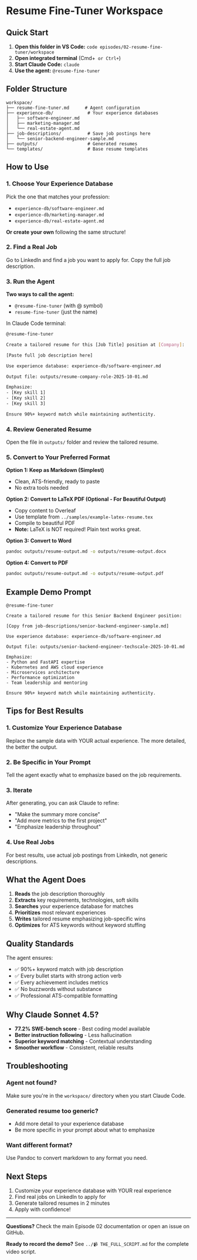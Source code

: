 # Resume Fine-Tuner Workspace

## Quick Start

1. **Open this folder in VS Code:** `code episodes/02-resume-fine-tuner/workspace`
2. **Open integrated terminal** (Cmd+` or Ctrl+`)
3. **Start Claude Code:** `claude`
4. **Use the agent:** `@resume-fine-tuner`

## Folder Structure

```
workspace/
├── resume-fine-tuner.md      # Agent configuration
├── experience-db/             # Your experience databases
│   ├── software-engineer.md
│   ├── marketing-manager.md
│   └── real-estate-agent.md
├── job-descriptions/          # Save job postings here
│   └── senior-backend-engineer-sample.md
├── outputs/                   # Generated resumes
└── templates/                 # Base resume templates
```

## How to Use

### 1. Choose Your Experience Database

Pick the one that matches your profession:
- `experience-db/software-engineer.md`
- `experience-db/marketing-manager.md`
- `experience-db/real-estate-agent.md`

**Or create your own** following the same structure!

### 2. Find a Real Job

Go to LinkedIn and find a job you want to apply for. Copy the full job description.

### 3. Run the Agent

**Two ways to call the agent:**
- `@resume-fine-tuner` (with @ symbol)
- `resume-fine-tuner` (just the name)

In Claude Code terminal:

```bash
@resume-fine-tuner

Create a tailored resume for this [Job Title] position at [Company]:

[Paste full job description here]

Use experience database: experience-db/software-engineer.md

Output file: outputs/resume-company-role-2025-10-01.md

Emphasize:
- [Key skill 1]
- [Key skill 2]
- [Key skill 3]

Ensure 90%+ keyword match while maintaining authenticity.
```

### 4. Review Generated Resume

Open the file in `outputs/` folder and review the tailored resume.

### 5. Convert to Your Preferred Format

**Option 1: Keep as Markdown (Simplest)**
- Clean, ATS-friendly, ready to paste
- No extra tools needed

**Option 2: Convert to LaTeX PDF (Optional - For Beautiful Output)**
- Copy content to Overleaf
- Use template from `../samples/example-latex-resume.tex`
- Compile to beautiful PDF
- **Note:** LaTeX is NOT required! Plain text works great.

**Option 3: Convert to Word**
```bash
pandoc outputs/resume-output.md -o outputs/resume-output.docx
```

**Option 4: Convert to PDF**
```bash
pandoc outputs/resume-output.md -o outputs/resume-output.pdf
```

## Example Demo Prompt

```
@resume-fine-tuner

Create a tailored resume for this Senior Backend Engineer position:

[Copy from job-descriptions/senior-backend-engineer-sample.md]

Use experience database: experience-db/software-engineer.md

Output file: outputs/senior-backend-engineer-techscale-2025-10-01.md

Emphasize:
- Python and FastAPI expertise
- Kubernetes and AWS cloud experience
- Microservices architecture
- Performance optimization
- Team leadership and mentoring

Ensure 90%+ keyword match while maintaining authenticity.
```

## Tips for Best Results

### 1. Customize Your Experience Database
Replace the sample data with YOUR actual experience. The more detailed, the better the output.

### 2. Be Specific in Your Prompt
Tell the agent exactly what to emphasize based on the job requirements.

### 3. Iterate
After generating, you can ask Claude to refine:
- "Make the summary more concise"
- "Add more metrics to the first project"
- "Emphasize leadership throughout"

### 4. Use Real Jobs
For best results, use actual job postings from LinkedIn, not generic descriptions.

## What the Agent Does

1. **Reads** the job description thoroughly
2. **Extracts** key requirements, technologies, soft skills
3. **Searches** your experience database for matches
4. **Prioritizes** most relevant experiences
5. **Writes** tailored resume emphasizing job-specific wins
6. **Optimizes** for ATS keywords without keyword stuffing

## Quality Standards

The agent ensures:
- ✅ 90%+ keyword match with job description
- ✅ Every bullet starts with strong action verb
- ✅ Every achievement includes metrics
- ✅ No buzzwords without substance
- ✅ Professional ATS-compatible formatting

## Why Claude Sonnet 4.5?

- **77.2% SWE-bench score** - Best coding model available
- **Better instruction following** - Less hallucination
- **Superior keyword matching** - Contextual understanding
- **Smoother workflow** - Consistent, reliable results

## Troubleshooting

### Agent not found?
Make sure you're in the `workspace/` directory when you start Claude Code.

### Generated resume too generic?
- Add more detail to your experience database
- Be more specific in your prompt about what to emphasize

### Want different format?
Use Pandoc to convert markdown to any format you need.

## Next Steps

1. Customize your experience database with YOUR real experience
2. Find real jobs on LinkedIn to apply for
3. Generate tailored resumes in 2 minutes
4. Apply with confidence!

---

**Questions?** Check the main Episode 02 documentation or open an issue on GitHub.

**Ready to record the demo?** See `../📹 THE_FULL_SCRIPT.md` for the complete video script.
